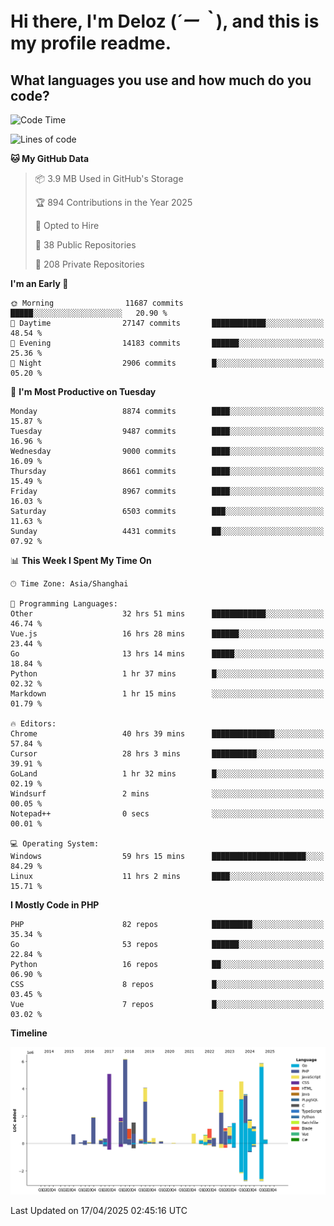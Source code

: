 # **Hi there, I'm Deloz (*´ー｀*), and this is my profile readme.**

## **What languages you use and how much do you code?**

<!--START_SECTION:waka-->
![Code Time](http://img.shields.io/badge/Code%20Time-6%2C166%20hrs%206%20mins-blue)

![Lines of code](https://img.shields.io/badge/From%20Hello%20World%20I%27ve%20Written-52.5%20million%20lines%20of%20code-blue)

**🐱 My GitHub Data** 

> 📦 3.9 MB Used in GitHub's Storage 
 > 
> 🏆 894 Contributions in the Year 2025
 > 
> 💼 Opted to Hire
 > 
> 📜 38 Public Repositories 
 > 
> 🔑 208 Private Repositories 
 > 
**I'm an Early 🐤** 

```text
🌞 Morning                11687 commits       █████░░░░░░░░░░░░░░░░░░░░   20.90 % 
🌆 Daytime                27147 commits       ████████████░░░░░░░░░░░░░   48.54 % 
🌃 Evening                14183 commits       ██████░░░░░░░░░░░░░░░░░░░   25.36 % 
🌙 Night                  2906 commits        █░░░░░░░░░░░░░░░░░░░░░░░░   05.20 % 
```
📅 **I'm Most Productive on Tuesday** 

```text
Monday                   8874 commits        ████░░░░░░░░░░░░░░░░░░░░░   15.87 % 
Tuesday                  9487 commits        ████░░░░░░░░░░░░░░░░░░░░░   16.96 % 
Wednesday                9000 commits        ████░░░░░░░░░░░░░░░░░░░░░   16.09 % 
Thursday                 8661 commits        ████░░░░░░░░░░░░░░░░░░░░░   15.49 % 
Friday                   8967 commits        ████░░░░░░░░░░░░░░░░░░░░░   16.03 % 
Saturday                 6503 commits        ███░░░░░░░░░░░░░░░░░░░░░░   11.63 % 
Sunday                   4431 commits        ██░░░░░░░░░░░░░░░░░░░░░░░   07.92 % 
```


📊 **This Week I Spent My Time On** 

```text
🕑︎ Time Zone: Asia/Shanghai

💬 Programming Languages: 
Other                    32 hrs 51 mins      ████████████░░░░░░░░░░░░░   46.74 % 
Vue.js                   16 hrs 28 mins      ██████░░░░░░░░░░░░░░░░░░░   23.44 % 
Go                       13 hrs 14 mins      █████░░░░░░░░░░░░░░░░░░░░   18.84 % 
Python                   1 hr 37 mins        █░░░░░░░░░░░░░░░░░░░░░░░░   02.32 % 
Markdown                 1 hr 15 mins        ░░░░░░░░░░░░░░░░░░░░░░░░░   01.79 % 

🔥 Editors: 
Chrome                   40 hrs 39 mins      ██████████████░░░░░░░░░░░   57.84 % 
Cursor                   28 hrs 3 mins       ██████████░░░░░░░░░░░░░░░   39.91 % 
GoLand                   1 hr 32 mins        █░░░░░░░░░░░░░░░░░░░░░░░░   02.19 % 
Windsurf                 2 mins              ░░░░░░░░░░░░░░░░░░░░░░░░░   00.05 % 
Notepad++                0 secs              ░░░░░░░░░░░░░░░░░░░░░░░░░   00.01 % 

💻 Operating System: 
Windows                  59 hrs 15 mins      █████████████████████░░░░   84.29 % 
Linux                    11 hrs 2 mins       ████░░░░░░░░░░░░░░░░░░░░░   15.71 % 
```

**I Mostly Code in PHP** 

```text
PHP                      82 repos            █████████░░░░░░░░░░░░░░░░   35.34 % 
Go                       53 repos            ██████░░░░░░░░░░░░░░░░░░░   22.84 % 
Python                   16 repos            ██░░░░░░░░░░░░░░░░░░░░░░░   06.90 % 
CSS                      8 repos             █░░░░░░░░░░░░░░░░░░░░░░░░   03.45 % 
Vue                      7 repos             █░░░░░░░░░░░░░░░░░░░░░░░░   03.02 % 
```



**Timeline**

![Lines of Code chart](https://raw.githubusercontent.com/deloz/deloz/main/assets/bar_graph.png)


 Last Updated on 17/04/2025 02:45:16 UTC
<!--END_SECTION:waka-->
